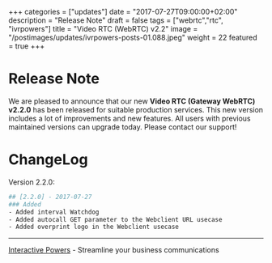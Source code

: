 +++
categories = ["updates"]
date = "2017-07-27T09:00:00+02:00"
description = "Release Note"
draft = false
tags = ["webrtc","rtc", "ivrpowers"]
title = "Video RTC (WebRTC) v2.2"
image = "/postimages/updates/ivrpowers-posts-01.088.jpeg"
weight = 22
featured = true
+++

# Release Note

We are pleased to announce that our new **Video RTC (Gateway WebRTC) v2.2.0** has been released for suitable production services. This new version includes a lot of improvements and new features. All users with previous maintained versions can upgrade today. Please contact our support!

# ChangeLog

Version 2.2.0:
```bash
## [2.2.0] - 2017-07-27
### Added
- Added interval Watchdog
- Added autocall GET parameter to the Webclient URL usecase
- Added overprint logo in the Webclient usecase
```

---
[Interactive Powers](http://www.ivrpowers.com/) - Streamline your business communications
